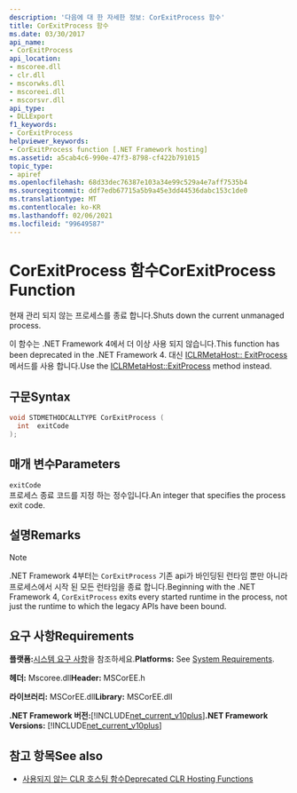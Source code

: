 ```yaml
---
description: '다음에 대 한 자세한 정보: CorExitProcess 함수'
title: CorExitProcess 함수
ms.date: 03/30/2017
api_name:
- CorExitProcess
api_location:
- mscoree.dll
- clr.dll
- mscorwks.dll
- mscoreei.dll
- mscorsvr.dll
api_type:
- DLLExport
f1_keywords:
- CorExitProcess
helpviewer_keywords:
- CorExitProcess function [.NET Framework hosting]
ms.assetid: a5cab4c6-990e-47f3-8798-cf422b791015
topic_type:
- apiref
ms.openlocfilehash: 68d33dec76387e103a34e99c529a4e7aff7535b4
ms.sourcegitcommit: ddf7edb67715a5b9a45e3dd44536dabc153c1de0
ms.translationtype: MT
ms.contentlocale: ko-KR
ms.lasthandoff: 02/06/2021
ms.locfileid: "99649587"
---
```

# <a name="corexitprocess-function"></a><span data-ttu-id="49322-103">CorExitProcess 함수</span><span class="sxs-lookup"><span data-stu-id="49322-103">CorExitProcess Function</span></span>

<span data-ttu-id="49322-104">현재 관리 되지 않는 프로세스를 종료 합니다.</span><span class="sxs-lookup"><span data-stu-id="49322-104">Shuts down the current unmanaged process.</span></span>  
  
 <span data-ttu-id="49322-105">이 함수는 .NET Framework 4에서 더 이상 사용 되지 않습니다.</span><span class="sxs-lookup"><span data-stu-id="49322-105">This function has been deprecated in the .NET Framework 4.</span></span> <span data-ttu-id="49322-106">대신 [ICLRMetaHost:: ExitProcess](iclrmetahost-exitprocess-method.md) 메서드를 사용 합니다.</span><span class="sxs-lookup"><span data-stu-id="49322-106">Use the [ICLRMetaHost::ExitProcess](iclrmetahost-exitprocess-method.md) method instead.</span></span>  
  
## <a name="syntax"></a><span data-ttu-id="49322-107">구문</span><span class="sxs-lookup"><span data-stu-id="49322-107">Syntax</span></span>  
  
```cpp  
void STDMETHODCALLTYPE CorExitProcess (
  int  exitCode  
);  
```  
  
## <a name="parameters"></a><span data-ttu-id="49322-108">매개 변수</span><span class="sxs-lookup"><span data-stu-id="49322-108">Parameters</span></span>  

 `exitCode`  
 <span data-ttu-id="49322-109">프로세스 종료 코드를 지정 하는 정수입니다.</span><span class="sxs-lookup"><span data-stu-id="49322-109">An integer that specifies the process exit code.</span></span>  
  
## <a name="remarks"></a><span data-ttu-id="49322-110">설명</span><span class="sxs-lookup"><span data-stu-id="49322-110">Remarks</span></span>  
  
> [!NOTE]
> <span data-ttu-id="49322-111">.NET Framework 4부터는 `CorExitProcess` 기존 api가 바인딩된 런타임 뿐만 아니라 프로세스에서 시작 된 모든 런타임을 종료 합니다.</span><span class="sxs-lookup"><span data-stu-id="49322-111">Beginning with the .NET Framework 4, `CorExitProcess` exits every started runtime in the process, not just the runtime to which the legacy APIs have been bound.</span></span>  
  
## <a name="requirements"></a><span data-ttu-id="49322-112">요구 사항</span><span class="sxs-lookup"><span data-stu-id="49322-112">Requirements</span></span>  

 <span data-ttu-id="49322-113">**플랫폼:**[시스템 요구 사항](../../get-started/system-requirements.md)을 참조하세요.</span><span class="sxs-lookup"><span data-stu-id="49322-113">**Platforms:** See [System Requirements](../../get-started/system-requirements.md).</span></span>  
  
 <span data-ttu-id="49322-114">**헤더:** Mscoree.dll</span><span class="sxs-lookup"><span data-stu-id="49322-114">**Header:** MSCorEE.h</span></span>  
  
 <span data-ttu-id="49322-115">**라이브러리:** MSCorEE.dll</span><span class="sxs-lookup"><span data-stu-id="49322-115">**Library:** MSCorEE.dll</span></span>  
  
 <span data-ttu-id="49322-116">**.NET Framework 버전:**[!INCLUDE[net_current_v10plus](../../../../includes/net-current-v10plus-md.md)]</span><span class="sxs-lookup"><span data-stu-id="49322-116">**.NET Framework Versions:** [!INCLUDE[net_current_v10plus](../../../../includes/net-current-v10plus-md.md)]</span></span>  
  
## <a name="see-also"></a><span data-ttu-id="49322-117">참고 항목</span><span class="sxs-lookup"><span data-stu-id="49322-117">See also</span></span>

- [<span data-ttu-id="49322-118">사용되지 않는 CLR 호스팅 함수</span><span class="sxs-lookup"><span data-stu-id="49322-118">Deprecated CLR Hosting Functions</span></span>](deprecated-clr-hosting-functions.md)
